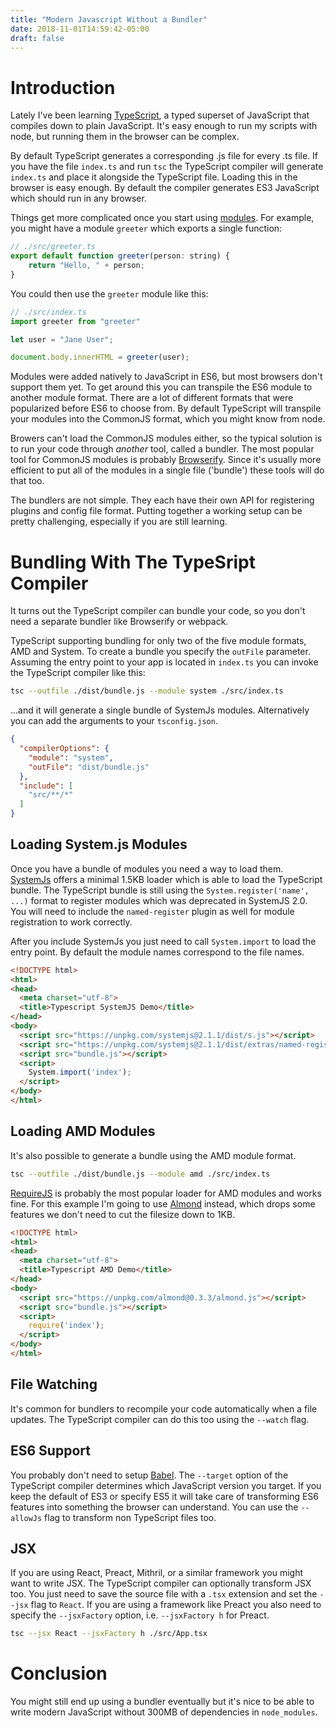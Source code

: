 ```yaml
---
title: "Modern Javascript Without a Bundler"
date: 2018-11-01T14:59:42-05:00
draft: false
---
```


# Introduction

Lately I've been learning [TypeScript](https://www.typescriptlang.org/), a typed superset of JavaScript that compiles down to plain JavaScript.  It's easy enough to run my scripts with node, but running them in the browser can be complex.

By default TypeScript generates a corresponding .js file for every .ts file.  If you have the file `index.ts` and run `tsc` the TypeScript compiler will generate `index.ts` and place it alongside the TypeScript file.  Loading this in the browser is easy enough.  By default the compiler generates ES3 JavaScript which should run in any browser.

Things get more complicated once you start using [modules](https://www.typescriptlang.org/docs/handbook/modules.html).  For example, you might have a module `greeter` which exports a single function:

```javascript
// ./src/greeter.ts
export default function greeter(person: string) {
    return "Hello, " + person;
}
```

You could then use the `greeter` module like this:

```javascript
// ./src/index.ts
import greeter from "greeter"

let user = "Jane User";

document.body.innerHTML = greeter(user);
```

Modules were added natively to JavaScript in ES6, but most browsers don't support them yet.  To get around this you can transpile the ES6 module to another module format.  There are a lot of different formats that were popularized before ES6 to choose from.  By default TypeScript will transpile your modules into the CommonJS format, which you might know from node.

Browers can't load the CommonJS modules either, so the typical solution is to run your code through _another_ tool, called a bundler.  The most popular tool for CommonJS modules is probably [Browserify](http://browserify.org/).  Since it's usually more efficient to put all of the modules in a single file ('bundle') these tools will do that too.

The bundlers are not simple.  They each have their own API for registering plugins and config file format.  Putting together a working setup can be pretty challenging, especially if you are still learning.

# Bundling With The TypeSript Compiler

It turns out the TypeScript compiler can bundle your code, so you don't need a separate bundler like Browserify or webpack.

TypeScript supporting bundling for only two of the five module formats, AMD and System.  To create a bundle you specify the `outFile` parameter.  Assuming the entry point to your app is located in `index.ts` you can invoke the TypeScript compiler like this:

```bash
tsc --outfile ./dist/bundle.js --module system ./src/index.ts
```

...and it will generate a single bundle of SystemJs modules.  Alternatively you can add the arguments to your `tsconfig.json`.

```json
{
  "compilerOptions": {
    "module": "system",
    "outFile": "dist/bundle.js"
  },
  "include": [
    "src/**/*"
  ]
}
```

## Loading System.js Modules

Once you have a bundle of modules you need a way to load them.  [SystemJs](https://github.com/systemjs/systemjs) offers a minimal 1.5KB loader which is able to load the TypeScript bundle.  The TypeScript bundle is still using the `System.register('name', ...)` format to register modules which was deprecated in SystemJS 2.0.  You will need to include the `named-register` plugin as well for module registration to work correctly.

After you include SystemJs you just need to call `System.import` to load the entry point.  By default the module names correspond to the file names.


```html
<!DOCTYPE html>
<html>
<head>
  <meta charset="utf-8">
  <title>Typescript SystemJS Demo</title>
</head>
<body>
  <script src="https://unpkg.com/systemjs@2.1.1/dist/s.js"></script>
  <script src="https://unpkg.com/systemjs@2.1.1/dist/extras/named-register.js"></script>
  <script src="bundle.js"></script>
  <script>
    System.import('index');
  </script>
</body>
</html>
```

## Loading AMD Modules

It's also possible to generate a bundle using the AMD module format.


```bash
tsc --outfile ./dist/bundle.js --module amd ./src/index.ts
```

[RequireJS](https://requirejs.org/) is probably the most popular loader for AMD modules and works fine.  For this example I'm going to use [Almond](https://github.com/requirejs/almond) instead, which drops some features we don't need to cut the filesize down to 1KB.

```html
<!DOCTYPE html>
<html>
<head>
  <meta charset="utf-8">
  <title>Typescript AMD Demo</title>
</head>
<body>
  <script src="https://unpkg.com/almond@0.3.3/almond.js"></script>
  <script src="bundle.js"></script>
  <script>
    require('index');
  </script>
</body>
</html>
```

## File Watching

It's common for bundlers to recompile your code automatically when a file updates.  The TypeScript compiler can do this too using the `--watch` flag.

## ES6 Support

You probably don't need to setup [Babel](https://babeljs.io/).  The `--target` option of the TypeScript compiler determines which JavaScript version you target.  If you keep the default of ES3 or specify ES5 it will take care of transforming ES6 features into something the browser can understand.  You can use the `--allowJs` flag to transform non TypeScript files too.

## JSX

If you are using React, Preact, Mithril, or a similar framework you might want to write JSX.  The TypeScript compiler can optionally transform JSX too.  You just need to save the source file with a `.tsx` extension and set the `--jsx` flag to `React`.  If you are using a framework like Preact you also need to specify the `--jsxFactory` option, i.e. `--jsxFactory h` for Preact.

```bash
tsc --jsx React --jsxFactory h ./src/App.tsx
```

# Conclusion

You might still end up using a bundler eventually but it's nice to be able to write modern JavaScript without 300MB of dependencies in `node_modules`.